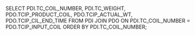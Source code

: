 SELECT 
    PDI.TC_COIL_NUMBER,
    PDI.TC_WEIGHT,
    PDO.TCIP_PRODUCT_COIL,
    PDO.TCIP_ACTUAL_WT,
    PDO.TCIP_CIL_END_TIME
FROM 
    PDI
JOIN 
    PDO
ON 
    PDI.TC_COIL_NUMBER = PDO.TCIP_INPUT_COIL
ORDER BY 
    PDI.TC_COIL_NUMBER;